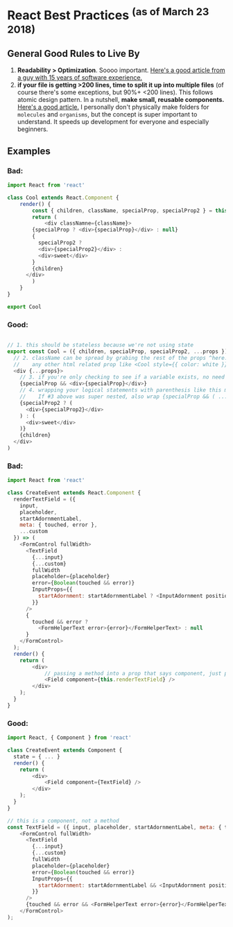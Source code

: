 # React Best Practices <sup>(as of March 23 2018)</sup>

General Good Rules to Live By
-----------------------------
1. **Readability > Optimization**. Soooo important. [Here's a good article from a guy with 15 years of software experience.](https://hackernoon.com/few-simple-rules-for-good-coding-my-15-years-experience-96cb29d4acd9)
2. **if your file is getting >200 lines, time to split it up into multiple files** (of course there's some exceptions, but 90%+ <200 lines).  This follows atomic design pattern.  In a nutshell, **make small, reusable components.** [Here's a good article.](http://bit.ly/2ugjBEr) I personally don't physically make folders for `molecules` and `organisms`, but the concept is super important to understand. It speeds up development for everyone and especially beginners.

Examples
--------
### Bad:
```javascript
import React from 'react'

class Cool extends React.Component {
	render() {
		const { children, className, specialProp, specialProp2 } = this.props
		return (
			<div classNamne={className}>
        {specialProp ? <div>{specialProp}</div> : null}
        {
          specialProp2 ?
          <div>{specialProp2}</div> :
          <div>sweet</div>
        }
        {children}
      </div>
		)
	}
}

export Cool
```

### Good:
```javascript

// 1. this should be stateless because we're not using state
export const Cool = ({ children, specialProp, specialProp2, ...props }) => (
  // 2. className can be spread by grabing the rest of the props ^here. This allows extensability so you can pass
  //    any other html related prop like <Cool style={{ color: white }} /> for instance
  <div {...props}>
    // 3. if you're only checking to see if a variable exists, no need to use a ternary
    {specialProp && <div>{specialProp}</div>}
    // 4. wrapping your logical statements with parenthesis like this makes it much easier to follow.
    //    If #3 above was super nested, also wrap {specialProp && ( ... )}
    {specialProp2 ? (
      <div>{specialProp2}</div>
    ) : (
      <div>sweet</div>
    )}
    {children}
  </div>
)

```

### Bad:
```javascript
import React from 'react'

class CreateEvent extends React.Component {
  renderTextField = ({
    input, 
    placeholder, 
    startAdornmentLabel, 
    meta: { touched, error }, 
    ...custom
  }) => (
    <FormControl fullWidth>
      <TextField
        {...input}
        {...custom}
        fullWidth
        placeholder={placeholder}
        error={Boolean(touched && error)}
        InputProps={{
          startAdornment: startAdornmentLabel ? <InputAdornment position="start">{startAdornmentLabel}</InputAdornment> : null,
        }}
      />
      {
        touched && error ?
          <FormHelperText error>{error}</FormHelperText> : null
      }
    </FormControl>
  );
  render() {
  	return (
		<div>
			// passing a method into a prop that says component, just pass a component
			<Field component={this.renderTextField} />
		</div>
	);
  }
}
```

### Good:
```javascript
import React, { Component } from 'react'

class CreateEvent extends Component {
  state = { ... }
  render() {
  	return (
		<div>
			<Field component={TextField} />
		</div>
	);
  }
}

// this is a component, not a method
const TextField = ({ input, placeholder, startAdornmentLabel, meta: { touched, error }, ...custom }) => (
    <FormControl fullWidth>
      <TextField
        {...input}
        {...custom}
        fullWidth
        placeholder={placeholder}
        error={Boolean(touched && error)}
        InputProps={{
          startAdornment: startAdornmentLabel && <InputAdornment position="start">{startAdornmentLabel}</InputAdornment>,
        }}
      />
      {touched && error && <FormHelperText error>{error}</FormHelperText>}
    </FormControl>
);
```
